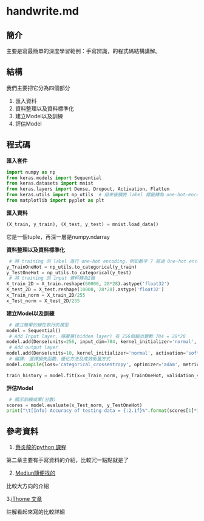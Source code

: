 # handwrite.md

## 簡介

主要是寫最簡單的深度學習範例：手寫辨識，的程式碼結構講解。


## 結構

我們主要把它分為四個部分

1. 匯入資料
2. 資料整理以及資料標準化
3. 建立Model以及訓練
4. 評估Model


## 程式碼

**匯入套件**
~~~py
import numpy as np
from keras.models import Sequential
from keras.datasets import mnist
from keras.layers import Dense, Dropout, Activation, Flatten
from keras.utils import np_utils  # 用來後續將 label 標籤轉為 one-hot-encoding
from matplotlib import pyplot as plt
~~~

**匯入資料**
~~~py
(X_train, y_train), (X_test, y_test) = mnist.load_data()
~~~

它是一個tuple，再深一層是numpy.ndarray

**資料整理以及資料標準化**
~~~py
 # 將 training 的 label 進行 one-hot encoding，例如數字 7 經過 One-hot encoding 轉換後是 0000001000，即第7個值為 1
y_TrainOneHot = np_utils.to_categorical(y_train)
y_TestOneHot = np_utils.to_categorical(y_test)
 # 將 training 的 input 資料轉為2維
X_train_2D = X_train.reshape(60000, 28*28).astype('float32')
X_test_2D = X_test.reshape(10000, 28*28).astype('float32')
x_Train_norm = X_train_2D/255
x_Test_norm = X_test_2D/255
~~~

**建立Model以及訓練**
~~~py
 # 建立簡單的線性執行的模型
model = Sequential()
 # Add Input layer, 隱藏層(hidden layer) 有 256個輸出變數 784 = 28*28
model.add(Dense(units=256, input_dim=784, kernel_initializer='normal', activation='relu'))
 # Add output layer
model.add(Dense(units=10, kernel_initializer='normal', activation='softmax'))
 # 編譯: 選擇損失函數、優化方法及成效衡量方式
model.compile(loss='categorical_crossentropy', optimizer='adam', metrics=['accuracy'])

train_history = model.fit(x=x_Train_norm, y=y_TrainOneHot, validation_split=0.2, epochs=10, batch_size=800, verbose=2)
~~~

**評估Model**
~~~py
 # 顯示訓練成果(分數)
scores = model.evaluate(x_Test_norm, y_TestOneHot)
print("\t[Info] Accuracy of testing data = {:2.1f}%".format(scores[1]*100.0))
~~~




## 參考資料

1. [蔡炎龍的python 課程](https://ctld.video.nccu.edu.tw/media/1023)

第二章主要有手寫資料的介紹，比較冗一點點就是了

2. [Mediun隨便找的](https://sweetornotspicymarathon.medium.com/tesorflow-keras-%E5%AD%B8%E7%BF%92%E7%AD%86%E8%A8%98-%E6%96%B0%E6%89%8B%E4%B8%80%E5%AE%9A%E8%A6%81%E7%8E%A9%E7%9A%84mnist%E6%89%8B%E5%AF%AB%E6%95%B8%E5%AD%97%E8%BE%A8%E8%AD%98-9327366cc838)

比較大方向的介紹

3.[iThome 文章](https://ithelp.ithome.com.tw/articles/10191404)

註解看起來寫的比較詳細
